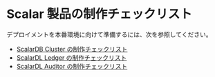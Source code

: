 # Scalar 製品の制作チェックリスト

デプロイメントを本番環境に向けて準備するには、次を参照してください。

* [ScalarDB Cluster の制作チェックリスト](ProductionChecklistForScalarDBCluster.md)
* [ScalarDL Ledger の制作チェックリスト](ProductionChecklistForScalarDLLedger.md)
* [ScalarDL Auditor の制作チェックリスト](ProductionChecklistForScalarDLAuditor.md)

